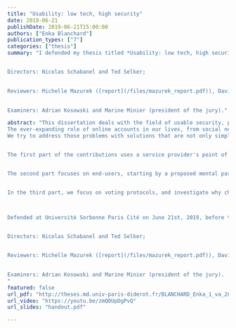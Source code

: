 ```yaml
---
title: "Usability: low tech, high security"
date: 2019-06-21
publishDate: 2019-06-21T15:00:00
authors: ["Enka Blanchard"]
publication_types: ["7"]
categories: ["thesis"]
summary: "I defended my thesis titled *Usability: low tech, high security* on June 21st, 2019, before the following jury ([final report](/files/final_report.pdf)):


Directors: Nicolas Schabanel and Ted Selker;

 
Reviewers: Michelle Mazurek ([report](/files/mazurek_report.pdf)), David Naccache ([report](/files/naccache_report.pdf)), Peter Y. A. Ryan  ([report](/files/ryan_report.pdf));

 
Examiners: Adrian Kosowski and Marine Minier (president of the jury)."

abstract: "This dissertation deals with the field of usable security, particularly in the contexts of online authentication and verifiable voting systems.
The ever-expanding role of online accounts in our lives, from social networks to banking or online voting, has led to some initially counterproductive solutions. As recent research has shown, the problem is not just technical but has a very real psychosocial component. Password-based authentication, the subject of most of this thesis, is intrinsically linked to the unconscious mechanisms people use when interacting with security systems. Everyday, users face trade-offs between protecting their security and spending valuable mental resources, with a choice made harder by conflicting recommendations, a lack of standards, and the ad-hoc constraints still frequently encountered. Moreover, as recent results from usable security are often ignored, the problem might stem from a fundamental disconnect between the users, the developers and the researchers. 
We try to address those problems with solutions that are not only simplified for the user's sake but also for the developer's. To this end, we use tools from cryptography and psychology, and report on seven usability experiments.


The first part of the contributions uses a service provider's point of view, with two tools to improve the end-user's experience without requiring their cooperation. We start by analysing how easily codes of different structures can be transcribed, with a proposal that reduces error rates while increasing speed. We then look at how servers can accept typos in passwords without changing the general hashing protocol, and how this could improve security. 


The second part focuses on end-users, starting by a proposed mental password manager that only depends on remembering only a single passphrase and PIN, with guarantees on the mutual security of generated passwords if some get stolen. We also provide a better way to create such passphrases. As mental computing models are central to expanding this field, we finish by empirically showing why the main model used today is not adapted to the purpose.


In the third part, we focus on voting protocols, and investigate why changing the ones used in practice is an uphill battle. We try to answer a demand for simple paper-based systems by providing low-tech versions of the first paper-based verifiable voting scheme. To conclude, we propose a set of low-tech primitives combined in a protocol that allows usable verifiable voting with no electronic means in small elections.



Defended at Université Sorbonne Paris Cité on June 21st, 2019, before the following jury ([final report](/files/final_report.pdf)):


Directors: Nicolas Schabanel and Ted Selker;

 
Reviewers: Michelle Mazurek ([report](/files/mazurek_report.pdf)), David Naccache ([report](/files/naccache_report.pdf)), Peter Y. A. Ryan  ([report](/files/ryan_report.pdf));

 
Examiners: Adrian Kosowski and Marine Minier (president of the jury).
"
featured: false
url_pdf: "http://theses.md.univ-paris-diderot.fr/BLANCHARD_Enka_1_va_20190621.pdf"
url_video: "https://youtu.be/zmQ0UpDgPvQ"
url_slides: "handout.pdf"

---
```


